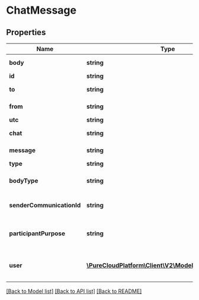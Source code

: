 # ChatMessage

## Properties
Name | Type | Description | Notes
------------ | ------------- | ------------- | -------------
**body** | **string** | The message body | [optional] 
**id** | **string** |  | [optional] 
**to** | **string** | The message recipient | [optional] 
**from** | **string** | The message sender | [optional] 
**utc** | **string** |  | [optional] 
**chat** | **string** | The interaction id (if available) | [optional] 
**message** | **string** | The message id | [optional] 
**type** | **string** |  | [optional] 
**bodyType** | **string** | Type of the message body (v2 chats only) | [optional] 
**senderCommunicationId** | **string** | Communication of sender (v2 chats only) | [optional] 
**participantPurpose** | **string** | Participant purpose of sender (v2 chats only) | [optional] 
**user** | [**\PureCloudPlatform\Client\V2\Model\ChatMessageUser**](ChatMessageUser.md) | The user information for the sender (if available) | [optional] 

[[Back to Model list]](../README.md#documentation-for-models) [[Back to API list]](../README.md#documentation-for-api-endpoints) [[Back to README]](../README.md)


